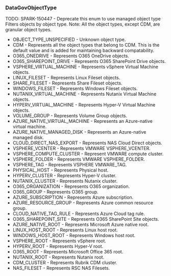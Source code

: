 ### DataGovObjectType
TODO: SPARK-150447 - Deprecate this enum to use managed object type
 Filters objects by object type.
 Note: All the object types, except CDM, are granular object types.

- OBJECT_TYPE_UNSPECIFIED - Unknown object type.
- CDM - Represents all the object types that belong to CDM. This is the default
 value and is added for maintaining backward compatability.
- O365_ONEDRIVE - Represents O365 OneDrive objects.
- O365_SHAREPOINT_DRIVE - Represents O365 SharePoint Drive objects.
- VSPHERE_VIRTUAL_MACHINE - Represents vSphere Virtual Machine objects.
- LINUX_FILESET - Represents Linux Fileset objects.
- SHARE_FILESET - Represents Share Fileset objects.
- WINDOWS_FILESET - Represents Windows Fileset objects.
- NUTANIX_VIRTUAL_MACHINE - Represents Nutanix Virtual Machine objects.
- HYPERV_VIRTUAL_MACHINE - Represents Hyper-V Virtual Machine objects.
- VOLUME_GROUP - Represents Volume Group objects.
- AZURE_NATIVE_VIRTUAL_MACHINE - Represents an Azure-native virtual machine.
- AZURE_NATIVE_MANAGED_DISK - Represents an Azure-native managed disk.
- CLOUD_DIRECT_NAS_EXPORT - Represents NAS Cloud Direct objects.
- VSPHERE_VCENTER - Represents VMWARE VSPHERE_VCENTER.
- VSPHERE_COMPUTE_CLUSTER - Represent VMWARE compute cluster.
- VSPHERE_FOLDER - Represents VMWARE VSPHERE_FOLDER.
- VSPHERE_TAG - Represents VSPHERE VMWARE_TAG.
- PHYSICAL_HOST - Represents Physical host.
- HYPERV_CLUSTER - Represents Hyper-V cluster.
- NUTANIX_CLUSTER - Represents Nutanix cluster.
- O365_ORGANIZATION - Represents O365 organization.
- O365_GROUP - Represents O365 group.
- AZURE_SUBSCRIPTION - Represents Azure subscription.
- AZURE_RESOURCE_GROUP - Represents Azure common resource group.
- CLOUD_NATIVE_TAG_RULE - Represents Azure Cloud tag rule.
- O365_SHAREPOINT_SITE - Represents O365 SharePoint Site objects.
- AZURE_NATIVE_ROOT - Represents Microsoft Azure native root.
- LINUX_HOST_ROOT - Represents Linux host root.
- WINDOWS_HOST_ROOT - Represents Windows host root.
- VSPHERE_ROOT - Represents vSphere root.
- HYPERV_ROOT - Represents Hyper-V root.
- O365_ROOT - Represents Microsoft Office 365 root.
- NUTANIX_ROOT - Represents Nutanix root.
- CDM_CLUSTER - Represents Rubrik CDM cluster.
- NAS_FILESET - Represents RSC NAS Filesets.
